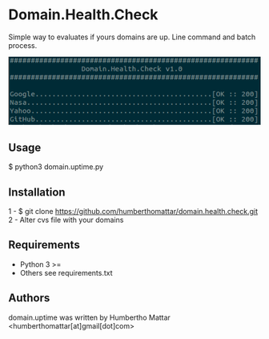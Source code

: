 # Domain.Health.Check

Simple way to evaluates if yours domains are up. Line command and batch process.

![screen](docs/screen.png)

## Usage

$ python3 domain.uptime.py

## Installation

1 - $ git clone https://github.com/humberthomattar/domain.health.check.git
2 - Alter cvs file with your domains

## Requirements

 - Python 3 >=
 - Others see requirements.txt

## Authors

domain.uptime was written by Humbertho Mattar <humberthomattar[at]gmail[dot]com>
